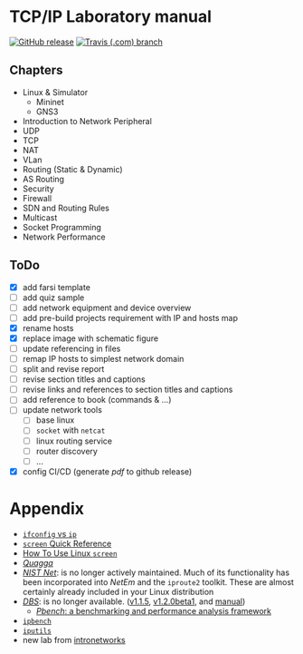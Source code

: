 # TCP/IP Laboratory manual

[![GitHub release](https://img.shields.io/github/release/amirhakh/TCP-IP-Laboratory.svg?style=flat-square)](https://github.com/amirhakh/TCP-IP-Laboratory/releases/latest)
[![Travis (.com) branch](https://img.shields.io/travis/com/amirhakh/TCP-IP-Laboratory/master.svg?style=flat-square)](https://travis-ci.com/amirhakh/TCP-IP-Laboratory)

## Chapters

* Linux & Simulator
  * Mininet
  * GNS3
* Introduction to Network Peripheral
* UDP
* TCP
* NAT
* VLan
* Routing (Static & Dynamic)
* AS Routing
* Security
* Firewall
* SDN and Routing Rules
* Multicast
* Socket Programming
* Network Performance

## ToDo

* [X] add farsi template
* [ ] add quiz sample
* [ ] add network equipment and device overview
* [ ] add pre-build projects requirement with IP and hosts map
* [x] rename hosts
* [x] replace image with schematic figure
* [ ] update referencing in files
* [ ] remap IP hosts to simplest network domain
* [ ] split and revise report
* [ ] revise section titles and captions
* [ ] revise links and references to section titles and captions
* [ ] add reference to book (commands & ...)
* [ ] update network tools
  * [ ] base linux
  * [ ] `socket` with `netcat`
  * [ ] linux routing service
  * [ ] router discovery
  * [ ] ...
* [x] config CI/CD (generate _pdf_ to github release)

# Appendix

* [`ifconfig` vs `ip`](https://p5r.uk/blog/2010/ifconfig-ip-comparison.html)
* [`screen` Quick Reference](http://aperiodic.net/screen/quick_reference)
* [How To Use Linux `screen`](https://linuxize.com/post/how-to-use-linux-screen/)
* [_Quagga_](http://download.savannah.gnu.org/releases/quagga/)
* [_NIST Net_](https://www-x.antd.nist.gov/nistnet/): is no longer actively maintained. Much of its functionality has been incorporated into _NetEm_ and the `iproute2` toolkit. These are almost certainly already included in your Linux distribution
* [_DBS_](http://ns1.ai3.net/products/dbs): is no longer available. ([v1.1.5](http://www.kusa.ac.jp/~yukio-m/dbs/software1.1.5/dbs-1.1.5.tar.gz), [v1.2.0beta1](http://www.kusa.ac.jp/~yukio-m/dbs/software1.2.0beta1/dbs-1.2.0beta1.tar.gz), and [manual](http://www.kusa.ac.jp/~yukio-m/dbs/dbs_man.html))
  * [_Pbench_: a benchmarking and performance analysis framework](https://distributed-system-analysis.github.io/pbench/)
* [`ipbench`](http://ipbench.sourceforge.net)
* [`iputils`](https://github.com/iputils/iputils)
* new lab from [intronetworks](http://intronetworks.cs.luc.edu/)

